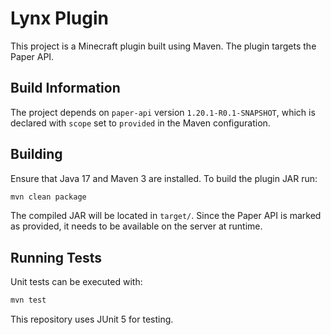 # Lynx Plugin

This project is a Minecraft plugin built using Maven. The plugin targets the
Paper API.

## Build Information

The project depends on `paper-api` version `1.20.1-R0.1-SNAPSHOT`, which is
declared with `scope` set to `provided` in the Maven configuration.

## Building

Ensure that Java 17 and Maven 3 are installed. To build the plugin JAR run:

```bash
mvn clean package
```

The compiled JAR will be located in `target/`. Since the Paper API is marked as
provided, it needs to be available on the server at runtime.

## Running Tests

Unit tests can be executed with:

```bash
mvn test
```

This repository uses JUnit 5 for testing.
